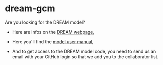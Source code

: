 # dream-gcm

Are you looking for the DREAM model?

* Here are  infos on the [DREAM webpage](https://dream-gcm.github.io),

* Here you'll find the [model user manual](https://dreamusermanual.readthedocs.io/en/latest/),

* And to get access to the DREAM model code, you need to send us an email with your GitHub login so that we add you to the collaborator list.
